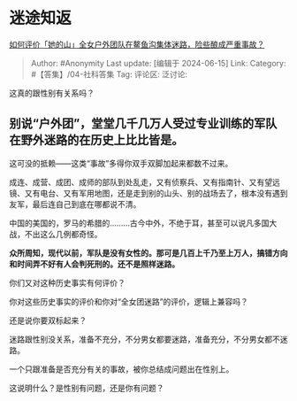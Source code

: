 # 迷途知返
[如何评价「她的山」全女户外团队在鳌鱼沟集体迷路，险些酿成严重事故？](https://www.zhihu.com/question/658832455/answer/3530234572)

> Author: #Anonymity
> Last update: [编辑于 2024-06-15]
> Link:
> Category: #【答集】/04-社科答集 
> Tag: 
> 评论区:
> 泛讨论:

这真的跟性别有关系吗？

## 别说“户外团”，堂堂**几千几万人**受过**专业训练**的**军队**在野外迷路的在历史上**比比皆是**。 ##

这可没的抵赖——这类“事故”多得你双手双脚加起来都数不过来。

成连、成营、成团、成师的部队到处乱走，又有侦察兵、又有指南针、又有望远镜、又有电台、又有军用地图，还是走到别的山头、别的战场去了，根本没有遇到友军，最后连自己到底在哪都说不清。

中国的美国的，罗马的希腊的………古今中外，不绝于耳，甚至可以说凡多国大战，不出这么几例都奇怪。

**众所周知，现代以前，军队是没有女性的。那可是几百上千乃至上万人，搞错方向和时间弄不好有人会判死刑的。还不是照样迷路。**

你们又对这种历史事实有何评价？

你对这些历史事实的评价和你对“全女团迷路”的评价，逻辑上兼容吗？

还是说你要双标起来？

迷路跟性别没关系，准备不充分，不分男女都要迷路，准备充分，不分男女都不迷路。

一个只跟准备是否充分有关的事故，被你总结成问题出在性别上。

这说明什么？是性别有问题，还是你有问题？